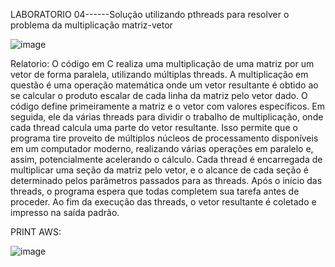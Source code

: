 LABORATORIO 04------Solução utilizando pthreads para resolver o problema da multiplicação matriz-vetor

![image](https://github.com/JoaoGian/labSO/assets/118188665/e88719bd-0fe3-4691-a5ad-60b11e80c935)

Relatorio:
O código em C realiza uma multiplicação de uma matriz por um vetor de forma paralela, utilizando  múltiplas threads. A multiplicação em questão é uma operação matemática onde um vetor resultante é obtido ao se calcular o produto escalar de cada linha da matriz pelo vetor dado. 
O código define primeiramente a matriz e o vetor com valores específicos. Em seguida, ele da várias threads para dividir o trabalho de multiplicação, onde cada thread calcula uma parte do vetor resultante. Isso permite que o programa tire proveito de múltiplos núcleos de processamento disponíveis em um computador moderno, realizando várias operações em paralelo e, assim, potencialmente acelerando o cálculo.
Cada thread é encarregada de multiplicar uma seção da matriz pelo vetor, e o alcance de cada seção é determinado pelos parâmetros passados para as threads. Após o início das threads, o programa espera que todas completem sua tarefa antes de proceder. Ao fim da execução das threads, o vetor resultante é coletado e impresso na saída padrão.

PRINT AWS:

![image](https://github.com/JoaoGian/labSO/assets/118188665/67c80ea2-c478-422d-aa5f-2945414561e4)
